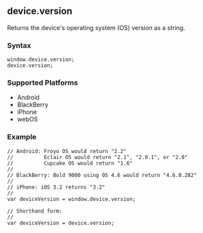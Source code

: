 device.version
--------------

Returns the device's operating system (OS) version as a string.

### Syntax ###

    window.device.version;
    device.version;
    
### Supported Platforms ###

- Android
- BlackBerry
- iPhone
- webOS

### Example ###

    // Android: Froyo OS would return "2.2"
    //          Eclair OS would return "2.1", "2.0.1", or "2.0"
    //          Cupcake OS would return "1.6"
    //
    // BlackBerry: Bold 9000 using OS 4.6 would return "4.6.0.282"
    //
    // iPhone: iOS 3.2 returns "3.2"
    //
    var deviceVersion = window.device.version;

    // Shorthand form:
    //
    var deviceVersion = device.version;